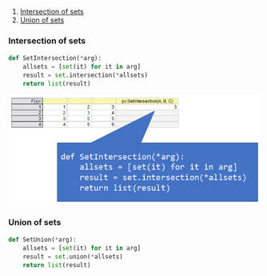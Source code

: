 1. [Intersection of sets](#Intersection-of-sets)
1. [Union of sets](#Union-of-sets)

### Intersection of sets
```python
def SetIntersection(*arg):
    allsets = [set(it) for it in arg]
    result = set.intersection(*allsets)
    return list(result)
```
![intersection_of_sets](images/intersection_of_sets.png)

### Union of sets
```python
def SetUnion(*arg):
    allsets = [set(it) for it in arg]
    result = set.union(*allsets)
    return list(result)
```
